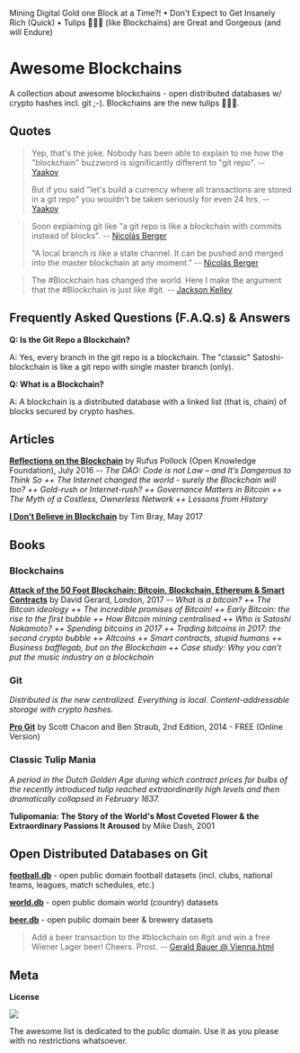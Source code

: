 
Mining Digital Gold one Block at a Time?! • Don't Expect to Get Insanely Rich (Quick) • Tulips :tulip::tulip::tulip: (like Blockchains) are Great and Gorgeous (and will Endure)  


# Awesome Blockchains

A collection about awesome blockchains - open distributed databases w/ crypto hashes incl. git ;-).  Blockchains are the new tulips :tulip::tulip::tulip:.

## Quotes

> Yep, that's the joke. Nobody has been able to explain to me how the "blockchain" buzzword is significantly different to "git repo".
> -- [Yaakov](https://twitter.com/yaakov_h/status/902659507255312384) 
>
> But if you said "let's build a currency where all transactions are stored in a git repo" 
> you wouldn't be taken seriously for even 24 hrs.
> -- [Yaakov](https://twitter.com/yaakov_h/status/902659847224664064)

> Soon explaining git like "a git repo is like a blockchain with commits instead of blocks". 
> -- [Nicolás Berger](https://twitter.com/nicoberger/status/901776907418697729)
>
> "A local branch is like a state channel. It can be pushed and merged into the master blockchain at any moment." 
> -- [Nicolás Berger](https://twitter.com/nicoberger/status/901777571456614400)

> The #Blockchain has changed the world. Here I make the argument that the #Blockchain is just like #git.
> -- [Jackson Kelley](https://twitter.com/sjkelleyjr/status/901464041163341824)


## Frequently Asked Questions (F.A.Q.s) & Answers

**Q: Is the Git Repo a Blockchain?**

A: Yes, every branch in the git repo is a blockchain. 
The "classic" Satoshi-blockchain is like a git repo with single master branch (only).

**Q: What is a Blockchain?**

A: A blockchain is a distributed database with a linked list (that is, chain) of blocks secured by crypto hashes.



## Articles

[**Reflections on the Blockchain**](http://rufuspollock.com/2016/07/02/reflections-on-the-blockchain) by Rufus Pollock (Open Knowledge Foundation), July 2016 -- 
_The DAO: Code is not Law – and It’s Dangerous to Think So ++
The Internet changed the world - surely the Blockchain will too? ++
Gold-rush or Internet-rush? ++
Governance Matters in Bitcoin ++
The Myth of a Costless, Ownerless Network ++
Lessons from History_

[**I Don’t Believe in Blockchain**](https://www.tbray.org/ongoing/When/201x/2017/05/13/Not-Believing-in-Blockchain) by Tim Bray, May 2017 



## Books

### Blockchains

[**Attack of the 50 Foot Blockchain: Bitcoin, Blockchain, Ethereum & Smart Contracts**](https://davidgerard.co.uk/blockchain/table-of-contents/) by David Gerard, London, 2017 --
_What is a bitcoin? ++
The Bitcoin ideology ++
The incredible promises of Bitcoin! ++
Early Bitcoin: the rise to the first bubble ++
How Bitcoin mining centralised ++ 
Who is Satoshi Nakamoto? ++
Spending bitcoins in 2017 ++
Trading bitcoins in 2017: the second crypto bubble ++
Altcoins ++ 
Smart contracts, stupid humans ++ 
Business bafflegab, but on the Blockchain ++ 
Case study: Why you can’t put the music industry on a blockchain_


### Git

_Distributed is the new centralized. Everything is local. Content-addressable storage with crypto hashes._

[**Pro Git**](https://git-scm.com/book) by Scott Chacon and Ben Straub, 2nd Edition, 2014 - FREE (Online Version)



### Classic Tulip Mania 

_A period in the Dutch Golden Age during which contract prices for bulbs of the recently introduced tulip reached extraordinarily high levels and then dramatically collapsed in February 1637._

**Tulipomania: The Story of the World's Most Coveted Flower & the Extraordinary Passions It Aroused** by Mike Dash, 2001



## Open Distributed Databases on Git

[**football.db**](https://github.com/openfootball) - open public domain football datasets (incl. clubs, national teams, leagues, match schedules, etc.) 

[**world.db**](https://github.com/openmundi) - open public domain world (country) datasets

[**beer.db**](https://github.com/openmundi) - open public domain beer & brewery datasets

> Add a beer transaction to the #blockchain on #git and win a free Wiener Lager beer! Cheers. Prost.
> -- [Gerald Bauer @ Vienna.html](https://twitter.com/viennahtml/status/907240018435088384)


## Meta

**License**

![](https://publicdomainworks.github.io/buttons/zero88x31.png)

The awesome list is dedicated to the public domain. Use it as you please with no restrictions whatsoever.
